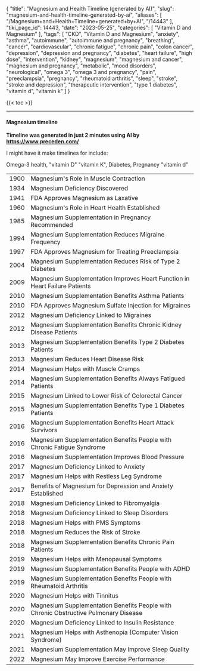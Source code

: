 {
    "title": "Magnesium and Health Timeline (generated by AI)",
    "slug": "magnesium-and-health-timeline-generated-by-ai",
    "aliases": [
        "/Magnesium+and+Health+Timeline+generated+by+AI",
        "/14443"
    ],
    "tiki_page_id": 14443,
    "date": "2023-05-25",
    "categories": [
        "Vitamin D and Magnesium"
    ],
    "tags": [
        "CKD",
        "Vitamin D and Magnesium",
        "anxiety",
        "asthma",
        "autoimmune",
        "autoimmune and pregnancy",
        "breathing",
        "cancer",
        "cardiovascular",
        "chronic fatigue",
        "chronic pain",
        "colon cancer",
        "depression",
        "depression and pregnancy",
        "diabetes",
        "heart failure",
        "high dose",
        "intervention",
        "kidney",
        "magnesium",
        "magnesium and cancer",
        "magnesium and pregnancy",
        "metabolic",
        "mood disorders",
        "neurological",
        "omega 3",
        "omega 3 and pregnancy",
        "pain",
        "preeclampsia",
        "pregnancy",
        "rheumatoid arthritis",
        "sleep",
        "stroke",
        "stroke and depression",
        "therapeutic intervention",
        "type 1 diabetes",
        "vitamin d",
        "vitamin k"
    ]
}


{{< toc >}} 

---

#### Magnesium timeline

 **Timeline was generated in just 2 minutes using AI by  https://www.preceden.com/** 

I might have it make timelines for include:

Omega-3 health, "vitamin D" "vitamin K", Diabetes, Pregnancy "vitamin d" 

| | |
| --- | --- |
| 1900 | Magnesium's Role in Muscle Contraction |
| 1934 | Magnesium Deficiency Discovered |
| 1941 | FDA Approves Magnesium as Laxative |
| 1960 | Magnesium's Role in Heart Health Established |
| 1985 | Magnesium Supplementation in Pregnancy Recommended |
| 1994 | Magnesium Supplementation Reduces Migraine Frequency |
| 1997 | FDA Approves Magnesium for Treating Preeclampsia |
| 2004 | Magnesium Supplementation Reduces Risk of Type 2 Diabetes |
| 2009 | Magnesium Supplementation Improves Heart Function in Heart Failure Patients |
| 2010 | Magnesium Supplementation Benefits Asthma Patients |
| 2010 | FDA Approves Magnesium Sulfate Injection for Migraines |
| 2012 | Magnesium Deficiency Linked to Migraines |
| 2012 | Magnesium Supplementation Benefits Chronic Kidney Disease Patients |
| 2013 | Magnesium Supplementation Benefits Type 2 Diabetes Patients |
| 2013 | Magnesium Reduces Heart Disease Risk |
| 2014 | Magnesium Helps with Muscle Cramps |
| 2014 | Magnesium Supplementation Benefits Always Fatigued Patients |
| 2015 | Magnesium Linked to Lower Risk of Colorectal Cancer |
| 2015 | Magnesium Supplementation Benefits Type 1 Diabetes Patients |
| 2016 | Magnesium Supplementation Benefits Heart Attack Survivors |
| 2016 | Magnesium Supplementation Benefits People with Chronic Fatigue Syndrome |
| 2016 | Magnesium Supplementation Improves Blood Pressure |
| 2017 | Magnesium Deficiency Linked to Anxiety |
| 2017 | Magnesium Helps with Restless Leg Syndrome |
| 2017 | Benefits of Magnesium for Depression and Anxiety Established |
| 2018 | Magnesium Deficiency Linked to Fibromyalgia |
| 2018 | Magnesium Deficiency Linked to Sleep Disorders |
| 2018 | Magnesium Helps with PMS Symptoms |
| 2018 | Magnesium Reduces the Risk of Stroke |
| 2018 | Magnesium Supplementation Benefits Chronic Pain Patients |
| 2019 | Magnesium Helps with Menopausal Symptoms |
| 2019 | Magnesium Supplementation Benefits People with ADHD |
| 2019 | Magnesium Supplementation Benefits People with Rheumatoid Arthritis |
| 2020 | Magnesium Helps with Tinnitus |
| 2020 | Magnesium Supplementation Benefits People with Chronic Obstructive Pulmonary Disease |
| 2020 | Magnesium Deficiency Linked to Insulin Resistance |
| 2021 | Magnesium Helps with Asthenopia (Computer Vision Syndrome) |
| 2021 | Magnesium Supplementation May Improve Sleep Quality |
| 2022 | Magnesium May Improve Exercise Performance |
